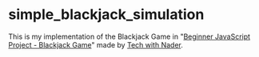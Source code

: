 # simple_blackjack_simulation
This is my implementation of the Blackjack Game in "[Beginner JavaScript Project - Blackjack Game](https://www.youtube.com/watch?v=m31fXmQDcPA&list=PLovN13bqAx7BC4vDT8htqKKK_1qkosrGh)" made by [Tech with Nader](https://www.youtube.com/@TechWithNader).

